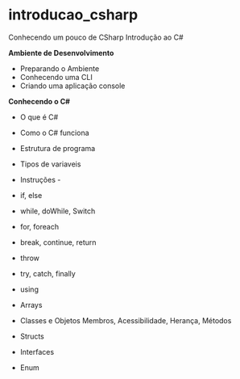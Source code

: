 
# introducao_csharp
Conhecendo um pouco de CSharp
Introdução ao C#

**Ambiente de Desenvolvimento**
- Preparando o Ambiente
- Conhecendo uma CLI
- Criando uma aplicação console

**Conhecendo o C#**
- O que é C#
- Como o C# funciona
- Estrutura de programa
- Tipos de variaveis

-  Instruções  -
- if, else
- while, doWhile, Switch
- for, foreach
- break, continue, return
- throw
- try, catch, finally
- using

- Arrays
- Classes e Objetos
Membros, Acessibilidade, Herança, Métodos
- Structs
- Interfaces
- Enum 
